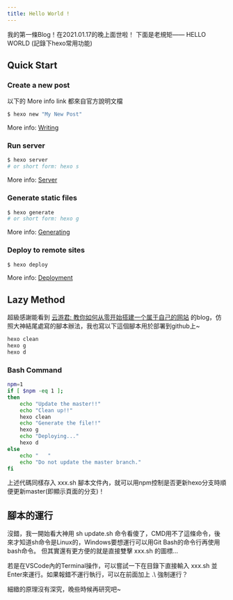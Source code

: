 ```yaml
---
title: Hello World !
---
```

我的第一條Blog！在2021.01.17的晚上面世啦！
下面是老規矩—— HELLO WORLD (記錄下hexo常用功能)

## Quick Start

### Create a new post
以下的 More info link 都來自官方說明文檔
``` bash
$ hexo new "My New Post"
```
More info: [Writing](https://hexo.io/docs/writing.html)


### Run server
``` bash
$ hexo server
# or short form: hexo s
```
More info: [Server](https://hexo.io/docs/server.html)


### Generate static files
``` bash
$ hexo generate
# or short form: hexo g
```
More info: [Generating](https://hexo.io/docs/generating.html)


### Deploy to remote sites
``` bash
$ hexo deploy
```
More info: [Deployment](https://hexo.io/docs/one-command-deployment.html)




## Lazy Method

超級感謝能看到 [云游君: 教你如何从零开始搭建一个属于自己的网站](https://cloud.tencent.com/developer/article/1609701) 的blog，仿照大神結尾處寫的腳本辦法，我也寫以下這個腳本用於部署到github上~

``` bash
hexo clean
hexo g
hexo d
```

### Bash Command
``` bash
npm=1
if [ $npm -eq 1 ];
then
    echo "Update the master!!"
    echo "Clean up!!"
    hexo clean
    echo "Generate the file!!"
    hexo g
    echo "Deploying..."
    hexo d
else
    echo "   "
    echo "Do not update the master branch."
fi
```
上述代碼同樣存入 xxx.sh 腳本文件內，就可以用npm控制是否更新hexo分支時順便更新master(即顯示頁面的分支)！


## 腳本的運行
沒錯，我一開始看大神用 sh update.sh 命令看傻了，CMD用不了這條命令，後來才知道sh命令是Linux的，Windows要想運行可以用Git Bash的命令行再使用bash命令。
但其實還有更方便的就是直接雙擊 xxx.sh 的圖標...

若是在VSCode內的Terminal操作，可以嘗試一下在目錄下直接輸入 xxx.sh 並Enter來運行。如果報錯不運行執行，可以在前面加上 .\ 強制運行？

細緻的原理沒有深究，晚些時候再研究吧~

